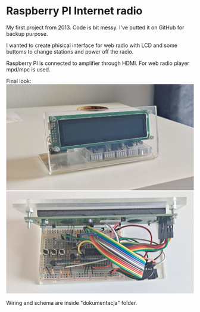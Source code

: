 <h1>Raspberry PI Internet radio</h1>

My first project from 2013. Code is bit messy. I've putted it on GitHub for backup purpose.
<br>

I wanted to create phisical interface for web radio with LCD and some buttoms to change stations and power off the radio.

Raspberry PI is connected to amplifier through HDMI. For web radio player mpd/mpc is used.

Final look:
<img src="https://github.com/jackonii/radio/blob/main/dokumentacja/radio4.jpg">
<img src="https://github.com/jackonii/radio/blob/main/dokumentacja/radio3.jpg">

Wiring and schema are inside "dokumentacja" folder.
